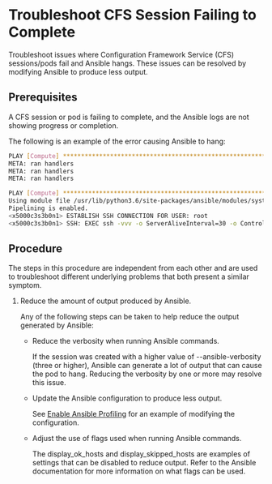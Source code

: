 # Troubleshoot CFS Session Failing to Complete

Troubleshoot issues where Configuration Framework Service \(CFS\) sessions/pods fail and Ansible hangs. These issues can be resolved by modifying Ansible to produce less output.

## Prerequisites

A CFS session or pod is failing to complete, and the Ansible logs are not showing progress or completion.

The following is an example of the error causing Ansible to hang:

```bash
PLAY [Compute] *****************************************************************
META: ran handlers
META: ran handlers
META: ran handlers

PLAY [Compute] *****************************************************************
Using module file /usr/lib/python3.6/site-packages/ansible/modules/system/setup.py
Pipelining is enabled.
<x5000c3s3b0n1> ESTABLISH SSH CONNECTION FOR USER: root
<x5000c3s3b0n1> SSH: EXEC ssh -vvv -o ServerAliveInterval=30 -o ControlMaster=auto -o ControlPersist=60s -o StrictHostKeyChecking=no -o 'IdentityFile="/secret/key"' -o KbdInteractiveAuthentication=no -o PreferredAuthentications=gssapi-with-mic,gssapi-keyex,hostbased,publickey -o PasswordAuthentication=no -o 'User="root"' -o ConnectTimeout=10 -o ControlPath=/root/.ansible/cp/f6f378183d x5000c3s3b0n1 '/bin/sh -c '"'"'/usr/bin/python3 && sleep 0'"'"''
```

## Procedure

The steps in this procedure are independent from each other and are used to troubleshoot different underlying problems that both present a similar symptom.

1. Reduce the amount of output produced by Ansible.
   
   Any of the following steps can be taken to help reduce the output generated by Ansible:

   * Reduce the verbosity when running Ansible commands.

     If the session was created with a higher value of --ansible-verbosity \(three or higher\), Ansible can generate a lot of output that can cause the pod to hang. Reducing the verbosity by one or more may resolve this issue.

   * Update the Ansible configuration to produce less output.

     See [Enable Ansible Profiling](Enable_Ansible_Profiling.md) for an example of modifying the configuration.

   * Adjust the use of flags used when running Ansible commands.

     The display\_ok\_hosts and display\_skipped\_hosts are examples of settings that can be disabled to reduce output. Refer to the Ansible documentation for more information on what flags can be used.

